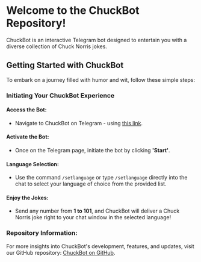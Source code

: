 # Welcome to the ChuckBot Repository!

ChuckBot is an interactive Telegram bot designed to entertain you with a diverse collection of Chuck Norris jokes.

## Getting Started with ChuckBot

To embark on a journey filled with humor and wit, follow these simple steps:

### Initiating Your ChuckBot Experience

#### Access the Bot:
- Navigate to ChuckBot on Telegram - using [this link](https://t.me/DanitBenOzBot).

#### Activate the Bot:
- Once on the Telegram page, initiate the bot by clicking **'Start'**.

#### Language Selection:
- Use the command `/setlanguage` or type `/setlanguage` directly into the chat to select your language of choice from the provided list.

#### Enjoy the Jokes:
- Send any number from **1 to 101**, and ChuckBot will deliver a Chuck Norris joke right to your chat window in the selected language!

### Repository Information:
For more insights into ChuckBot's development, features, and updates, visit our GitHub repository: [ChuckBot on GitHub](https://github.com/danitbenoz/ChuckBot.git).
